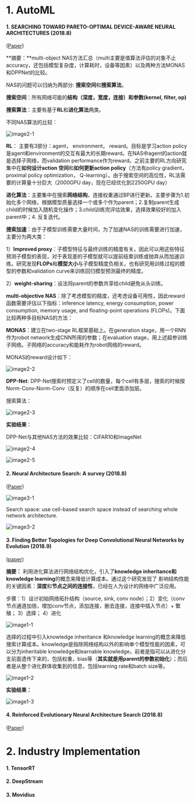 # 1. AutoML

#### 1. SEARCHING TOWARD PARETO-OPTIMAL DEVICE-AWARE NEURAL ARCHITECTURES (2018.8)

([Paper](https://arxiv.org/pdf/1808.09830.pdf))

**摘要：**multi-object NAS方法汇总（multi主要是值算法评估的对象不止accuracy，还包括模型复杂度，计算耗时，设备等因素）以及两种方法MONAS和DPPNet的比较。

NAS的问题可以归纳为两部分: **搜索空间**和**搜索算法**。

**搜索空间**：所有网络可能的**结构（深度，宽度，连接）**和**参数(kernel, filter, op)**

**搜索算法**：主要有基于**RL**和**进化算法**两类。

不同NAS算法的比较：

![image2-1](pic/image_151.jpg)

**RL**： 主要有3部分：agent， environment， reward。目标是学习action policy是agent和environment的交互有最大的长期reward。在NAS中agent的action就是选择子网络，而validation performance作为reward。之前主要的RL方向研究集中在**如何设计action 空间**和**如何更新action policy**（方法有policy gradient， proximal policy optimization， Q-learning）。由于搜索空间的高位性，RL法需要的计算量十分巨大（2000GPU day，现在已经优化到2250GPU day）

**进化算法**：主要集中在搜索**网络结构**，连接权重通过BP进行更新。主要步骤为1.初始化多个网络，根据模型质量选择一个或多个作为parent；2.复制parent生成child的时候加入随机变化操作；3.child训练完评估效果，选择效果较好的加入parent中；4. 反复迭代。

**搜索加速**：由于子模型训练需要大量时间，为了加速NAS的训练需要进行加速，主要分为两大类：

1）**Improved proxy**：子模型特征与最终训练的精度有关，因此可以用这些特征预测子模型的表现，对于表现差的子模型就可以提前结束训练或抛弃从而加速训练。研究发现**FLOPs**和**模型大小**与子模型精度负相关。也有研究用训练过程的模型的参数和validation curve来训练回归模型预测最终的精度。

2）**weight-sharing**：设法将parent的参数共享给child避免从头训练。

**multi-objective NAS**：除了考虑模型的精度，还考虑设备可用性，因此reward函数需要评估以下指标：inference latency, energy consumption, power consumption, memory usage, and floating-point operations (FLOPs)。下面比较两种多目标NAS的方法：

**MONAS**：建立在two-stage RL框架基础上。在generation stage，用一个RNN作为robot network生成CNN所用的参数；在evaluation stage，用上述超参训练子网络。子网络的accuracy和能耗作为robot网络的reward。

MONAS的reward设计如下：

![image2-2](pic/image_152.jpg)

**DPP-Net**: DPP-Net搜索时预定义了cell的数量，每个cell有多层，搜索的时候按Norm-Conv-Norm-Conv（反复）的顺序在cell里面添加层。

搜索算法：

![image2-3](pic/image_153.jpg)

**实验结果**：

DPP-Net与其他NAS方法的效果比较：CIFAR10和ImageNet

![image2-4](pic/image_154.jpg)

![image2-5](pic/image_155.jpg)

#### 2. Neural Architecture Search: A survey (2018.8)

([Paper](https://arxiv.org/pdf/1808.05377.pdf))

![image3-1](pic/image_156.jpg)

Search space: use cell-based search space instead of searching whole network architecture.

![image3-2](pic/image_157.jpg)



#### 3. Finding Better Topologies for Deep Convolutional Neural Networks by Evolution (2018.9)

([paper](https://arxiv.org/pdf/1809.03242.pdf))

**摘要：** 利用进化算法进行网络结构优化，引入了**knowledge inheritance和knowledge learning**的概念来降低计算成本。通过这个研究发现了 影响结构性能的关键因素：**深度**和**节点之间的连接性**，已经在人为设计的网络中广泛应用。

步骤：1）设计初始网络拓扑结构（source, sink, conv node）；2）变化（conv节点通道加倍，增加conv节点，添加连接，删去连接，连接中插入节点）+ 繁殖； 3）选择； 4）进化

![image1-1](pic/image_149.jpg)

选择的过程中引入knowledge inheritance 和knowledge learning的概念来降低搜索计算成本。knowledge是指除网络结构以外的影响单个模型性能的因素，可以分为inheritable knowledge和learnable knowledge，前者是指可以从进化分支前面遗传下来的，包括权重，bias等（**其实就是用parent的参数初始化**）；而后者是从整个进化群体收集到的信息，包括learning rate和batch size等。

![image1-2](pic/image_148.jpg)

**实验结果：**

![image1-3](pic/image_150.jpg)



#### 4. Reinforced Evolutionary Neural Architecture Search (2018.8)

([Paper](https://arxiv.org/pdf/1808.00193.pdf))



# 2. Industry Implementation

#### 1. TensorRT 

#### 2. DeepStream

#### 3. Movidius 



